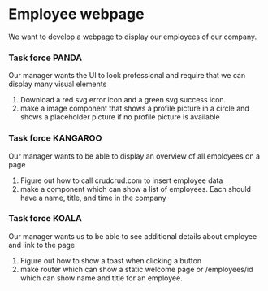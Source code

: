 # Employee webpage

We want to develop a webpage to display our employees of our company.

### Task force PANDA
Our manager wants the UI to look professional and require that we can display many visual elements
1. Download a red svg error icon and a green svg success icon.
2. make a image component that shows a profile picture in a circle and shows a placeholder picture if no profile picture is available

### Task force KANGAROO
Our manager wants to be able to display an overview of all employees on a page
1. Figure out how to call crudcrud.com to insert employee data
2. make a component which can show a list of employees. Each should have a name, title, and time in the company

### Task force KOALA
Our manager wants us to be able to see additional details about employee and link to the page
1. Figure out how to show a toast when clicking a button
2. make router which can show a static welcome page or /employees/id which can show name and title for an employee. 

